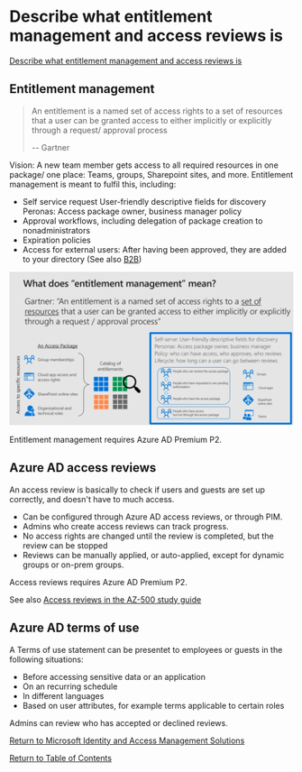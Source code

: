 # Describe what entitlement management and access reviews is

[Describe what entitlement management and access reviews is](https://docs.microsoft.com/en-us/learn/modules/describe-identity-protection-governance-capabilities/3-describe-what-entitlement-management-access-reviews)

## Entitlement management

> An entitlement is a named set of access rights to a set of resources that a user can be granted access to either implicitly or explicitly through a request/ approval process
> 
> -- Gartner

Vision: A new team member gets access to all required resources in one package/ one place: Teams, groups, Sharepoint sites, and more.
Entitlement management is meant to fulfil this, including:
* Self service request
    User-friendly descriptive fields for discovery Peronas: Access package owner, business manager policy
* Approval workflows, including delegation of package creation to nonadministrators
* Expiration policies
* Access for external users: After having been approved, they are added to your directory (See also [B2B](14-Describe%20the%20different%20external%20identity%20types.md))

![Entitlement Management](img/EntitlementManagement.png)

Entitlement management requires Azure AD Premium P2.

## Azure AD access reviews

An access review is basically to check if users and guests are set up correctly, and doesn't have to much access.
* Can be configured through Azure AD access reviews, or through PIM.
* Admins who create access reviews can track progress.
* No access rights are changed until the review is completed, but the review can be stopped
* Reviews can be manually applied, or auto-applied, except for dynamic groups or on-prem groups.

Access reviews requires Azure AD Premium P2.

See also [Access reviews in the AZ-500 study guide](https://github.com/JonThomas/Azure-AZ-500-Study-Guide/blob/master/1-Manage%20identity%20and%20access/22-Configure%20Access%20Reviews.md)

## Azure AD terms of use

A Terms of use statement can be presentet to employees or guests in the following situations:
* Before accessing sensitive data or an application
* On an recurring schedule
* In different languages
* Based on user attributes, for example terms applicable to certain roles

Admins can review who has accepted or declined reviews.

[Return to Microsoft Identity and Access Management Solutions](README.md)

[Return to Table of Contents](../README.md)
